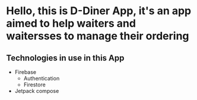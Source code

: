 # Hello, this is D-Diner App, it's an app aimed to help waiters and waitersses to manage their ordering

## Technologies in use in this App
* Firebase
  * Authentication
  * Firestore
* Jetpack compose
